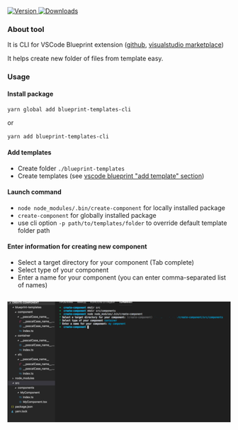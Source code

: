 <p align="left">
  <a href="https://www.npmjs.com/package/blueprint-templates-cli">
    <img src="https://img.shields.io/npm/v/blueprint-templates-cli.svg?color=green" alt="Version" />
  </a>

  <a href="https://www.npmjs.com/package/blueprint-templates-cli">
    <img src="https://img.shields.io/npm/dt/blueprint-templates-cli.svg" alt="Downloads" />
  </a>
</p>

### About tool
It is CLI for VSCode Blueprint extension ([github](https://github.com/reesemclean/blueprint), [visualstudio marketplace](https://marketplace.visualstudio.com/items?itemName=teamchilla.blueprint))

It  helps create new folder of files from template easy. 

### Usage 
#### Install package

    yarn global add blueprint-templates-cli
or 

    yarn add blueprint-templates-cli



#### Add templates

 - Create folder `./blueprint-templates`
 - Create templates (see [vscode blueprint  "add template" section](https://github.com/reesemclean/blueprint#add-templates))
 
 
#### Launch command
 - `node node_modules/.bin/create-component` for locally installed package
 - `create-component` for globally installed package
 - use cli option `-p path/to/templates/folder` to override default template folder path

#### Enter information for creating new component
- Select a target directory for your component (Tab complete)
- Select type of your component
- Enter a name for your component (you can enter comma-separated list of names)
##
![enter image description here](https://raw.githubusercontent.com/shredor/shredor.github.io/master/download.png)
    
